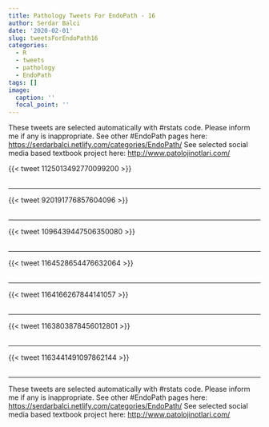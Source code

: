 ```yaml
---
title: Pathology Tweets For EndoPath - 16
author: Serdar Balci
date: '2020-02-01'
slug: tweetsForEndoPath16
categories:
  - R
  - tweets
  - pathology
  - EndoPath
tags: []
image:
  caption: ''
  focal_point: ''
---
```



These tweets are selected automatically with #rstats code. Please inform me if any is inappropriate.
See other #EndoPath pages here: https://serdarbalci.netlify.com/categories/EndoPath/ 
See selected social media based textbook project here: http://www.patolojinotlari.com/

{{< tweet 1125013492770099200 >}}
<br>
<br>
<hr>
{{< tweet 920191776857604096 >}}
<br>
<br>
<hr>
{{< tweet 1096439447506350080 >}}
<br>
<br>
<hr>
{{< tweet 1164528654476632064 >}}
<br>
<br>
<hr>
{{< tweet 1164166267844141057 >}}
<br>
<br>
<hr>
{{< tweet 1163803878456012801 >}}
<br>
<br>
<hr>
{{< tweet 1163441491097862144 >}}
<br>
<br>
<hr>


These tweets are selected automatically with #rstats code. Please inform me if any is inappropriate.
See other #EndoPath pages here: https://serdarbalci.netlify.com/categories/EndoPath/ 
See selected social media based textbook project here: http://www.patolojinotlari.com/
